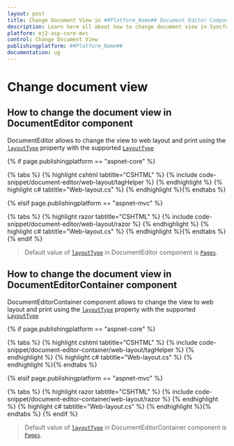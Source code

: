 ```yaml
---
layout: post
title: Change Document View in ##Platform_Name## Document Editor Component | Syncfusion
description: Learn here all about how to change document view in Syncfusion ##Platform_Name## Document Editor component of Syncfusion Essential JS 2 and more.
platform: ej2-asp-core-mvc
control: Change Document View
publishingplatform: ##Platform_Name##
documentation: ug
---
```



# Change document view

## How to change the document view in DocumentEditor component

DocumentEditor allows to change the view to web layout and print using the [`layoutType`](https://help.syncfusion.com/cr/aspnetcore-js2/Syncfusion.EJ2.DocumentEditor.DocumentEditor.html#Syncfusion_EJ2_DocumentEditor_DocumentEditor_LayoutType) property with the supported [`LayoutType`](https://help.syncfusion.com/cr/aspnetcore-js2/Syncfusion.EJ2.DocumentEditor.LayoutType.html)

{% if page.publishingplatform == "aspnet-core" %}

{% tabs %}
{% highlight cshtml tabtitle="CSHTML" %}
{% include code-snippet/document-editor/web-layout/tagHelper %}
{% endhighlight %}
{% highlight c# tabtitle="Web-layout.cs" %}
{% endhighlight %}{% endtabs %}

{% elsif page.publishingplatform == "aspnet-mvc" %}

{% tabs %}
{% highlight razor tabtitle="CSHTML" %}
{% include code-snippet/document-editor/web-layout/razor %}
{% endhighlight %}
{% highlight c# tabtitle="Web-layout.cs" %}
{% endhighlight %}{% endtabs %}
{% endif %}



> Default value of [`layoutType`](https://help.syncfusion.com/cr/aspnetcore-js2/Syncfusion.EJ2.DocumentEditor.DocumentEditorContainer.html#Syncfusion_EJ2_DocumentEditor_DocumentEditorContainer_LayoutType) in DocumentEditor component is [`Pages`](https://help.syncfusion.com/cr/aspnetcore-js2/Syncfusion.EJ2.DocumentEditor.LayoutType.html).

## How to change the document view in DocumentEditorContainer component

DocumentEditorContainer component allows to change the view to web layout and print using the [`layoutType`](https://help.syncfusion.com/cr/aspnetcore-js2/Syncfusion.EJ2.DocumentEditor.DocumentEditorContainer.html#Syncfusion_EJ2_DocumentEditor_DocumentEditorContainer_LayoutType) property with the supported [`LayoutType`](https://help.syncfusion.com/cr/aspnetcore-js2/Syncfusion.EJ2.DocumentEditor.LayoutType.html)

{% if page.publishingplatform == "aspnet-core" %}

{% tabs %}
{% highlight cshtml tabtitle="CSHTML" %}
{% include code-snippet/document-editor-container/web-layout/tagHelper %}
{% endhighlight %}
{% highlight c# tabtitle="Web-layout.cs" %}
{% endhighlight %}{% endtabs %}

{% elsif page.publishingplatform == "aspnet-mvc" %}

{% tabs %}
{% highlight razor tabtitle="CSHTML" %}
{% include code-snippet/document-editor-container/web-layout/razor %}
{% endhighlight %}
{% highlight c# tabtitle="Web-layout.cs" %}
{% endhighlight %}{% endtabs %}
{% endif %}



> Default value of [`layoutType`](https://help.syncfusion.com/cr/aspnetcore-js2/Syncfusion.EJ2.DocumentEditor.DocumentEditorContainer.html#Syncfusion_EJ2_DocumentEditor_DocumentEditorContainer_LayoutType) in DocumentEditorContainer component is [`Pages`](https://help.syncfusion.com/cr/aspnetcore-js2/Syncfusion.EJ2.DocumentEditor.LayoutType.html).